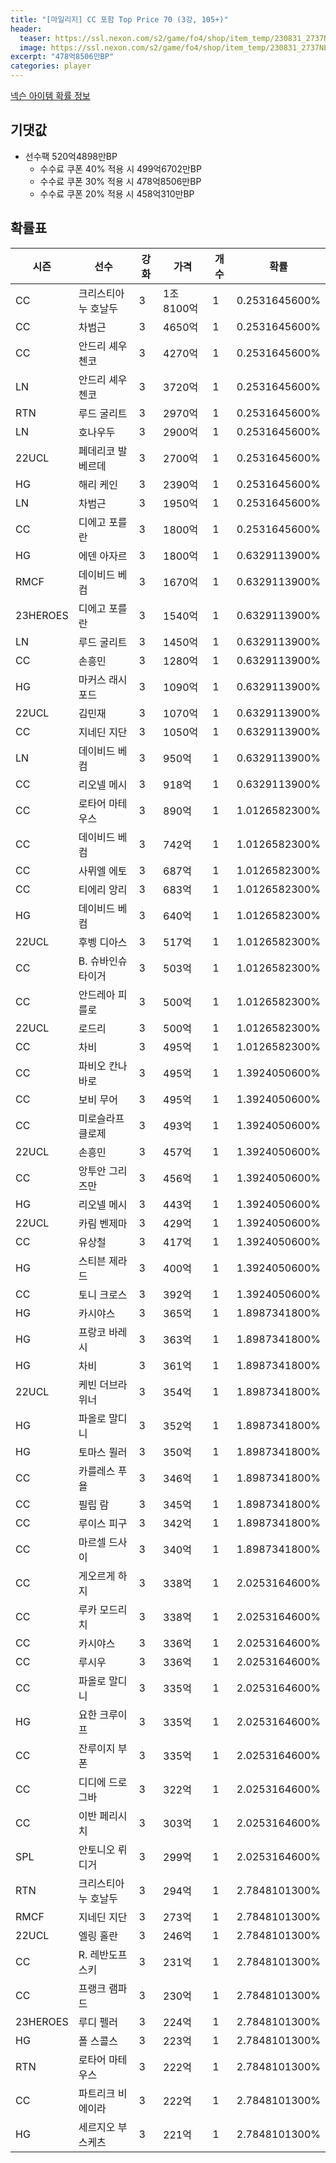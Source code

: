 ```yaml
---
title: "[마일리지] CC 포함 Top Price 70 (3강, 105+)"
header:
  teaser: https://ssl.nexon.com/s2/game/fo4/shop/item_temp/230831_2737NE39PA12/200237005.png
  image: https://ssl.nexon.com/s2/game/fo4/shop/item_temp/230831_2737NE39PA12/200237005.png
excerpt: "478억8506만BP"
categories: player
---
```

[넥슨 아이템 확률 정보](http://iteminfo.nexon.com/probability/fo4?sn=7209)

## 기댓값
- 선수팩 520억4898만BP
  - 수수료 쿠폰 40% 적용 시 499억6702만BP
  - 수수료 쿠폰 30% 적용 시 478억8506만BP
  - 수수료 쿠폰 20% 적용 시 458억310만BP


## 확률표

|시즌|선수|강화|가격|개수|확률|
|---|---|---|---|---|---|
|CC|크리스티아누 호날두|3|1조8100억|1|0.2531645600%|
|CC|차범근|3|4650억|1|0.2531645600%|
|CC|안드리 셰우첸코|3|4270억|1|0.2531645600%|
|LN|안드리 셰우첸코|3|3720억|1|0.2531645600%|
|RTN|루드 굴리트|3|2970억|1|0.2531645600%|
|LN|호나우두|3|2900억|1|0.2531645600%|
|22UCL|페데리코 발베르데|3|2700억|1|0.2531645600%|
|HG|해리 케인|3|2390억|1|0.2531645600%|
|LN|차범근|3|1950억|1|0.2531645600%|
|CC|디에고 포를란|3|1800억|1|0.2531645600%|
|HG|에덴 아자르|3|1800억|1|0.6329113900%|
|RMCF|데이비드 베컴|3|1670억|1|0.6329113900%|
|23HEROES|디에고 포를란|3|1540억|1|0.6329113900%|
|LN|루드 굴리트|3|1450억|1|0.6329113900%|
|CC|손흥민|3|1280억|1|0.6329113900%|
|HG|마커스 래시포드|3|1090억|1|0.6329113900%|
|22UCL|김민재|3|1070억|1|0.6329113900%|
|CC|지네딘 지단|3|1050억|1|0.6329113900%|
|LN|데이비드 베컴|3|950억|1|0.6329113900%|
|CC|리오넬 메시|3|918억|1|0.6329113900%|
|CC|로타어 마테우스|3|890억|1|1.0126582300%|
|CC|데이비드 베컴|3|742억|1|1.0126582300%|
|CC|사뮈엘 에토|3|687억|1|1.0126582300%|
|CC|티에리 앙리|3|683억|1|1.0126582300%|
|HG|데이비드 베컴|3|640억|1|1.0126582300%|
|22UCL|후벵 디아스|3|517억|1|1.0126582300%|
|CC|B. 슈바인슈타이거|3|503억|1|1.0126582300%|
|CC|안드레아 피를로|3|500억|1|1.0126582300%|
|22UCL|로드리|3|500억|1|1.0126582300%|
|CC|차비|3|495억|1|1.0126582300%|
|CC|파비오 칸나바로|3|495억|1|1.3924050600%|
|CC|보비 무어|3|495억|1|1.3924050600%|
|CC|미로슬라프 클로제|3|493억|1|1.3924050600%|
|22UCL|손흥민|3|457억|1|1.3924050600%|
|CC|앙투안 그리즈만|3|456억|1|1.3924050600%|
|HG|리오넬 메시|3|443억|1|1.3924050600%|
|22UCL|카림 벤제마|3|429억|1|1.3924050600%|
|CC|유상철|3|417억|1|1.3924050600%|
|HG|스티븐 제라드|3|400억|1|1.3924050600%|
|CC|토니 크로스|3|392억|1|1.3924050600%|
|HG|카시야스|3|365억|1|1.8987341800%|
|HG|프랑코 바레시|3|363억|1|1.8987341800%|
|HG|차비|3|361억|1|1.8987341800%|
|22UCL|케빈 더브라위너|3|354억|1|1.8987341800%|
|HG|파올로 말디니|3|352억|1|1.8987341800%|
|HG|토마스 뮐러|3|350억|1|1.8987341800%|
|CC|카를레스 푸욜|3|346억|1|1.8987341800%|
|CC|필립 람|3|345억|1|1.8987341800%|
|CC|루이스 피구|3|342억|1|1.8987341800%|
|CC|마르셀 드사이|3|340억|1|1.8987341800%|
|CC|게오르게 하지|3|338억|1|2.0253164600%|
|CC|루카 모드리치|3|338억|1|2.0253164600%|
|CC|카시야스|3|336억|1|2.0253164600%|
|CC|루시우|3|336억|1|2.0253164600%|
|CC|파올로 말디니|3|335억|1|2.0253164600%|
|HG|요한 크루이프|3|335억|1|2.0253164600%|
|CC|잔루이지 부폰|3|335억|1|2.0253164600%|
|CC|디디에 드로그바|3|322억|1|2.0253164600%|
|CC|이반 페리시치|3|303억|1|2.0253164600%|
|SPL|안토니오 뤼디거|3|299억|1|2.0253164600%|
|RTN|크리스티아누 호날두|3|294억|1|2.7848101300%|
|RMCF|지네딘 지단|3|273억|1|2.7848101300%|
|22UCL|엘링 홀란|3|246억|1|2.7848101300%|
|CC|R. 레반도프스키|3|231억|1|2.7848101300%|
|CC|프랭크 램파드|3|230억|1|2.7848101300%|
|23HEROES|루디 펠러|3|224억|1|2.7848101300%|
|HG|폴 스콜스|3|223억|1|2.7848101300%|
|RTN|로타어 마테우스|3|222억|1|2.7848101300%|
|CC|파트리크 비에이라|3|222억|1|2.7848101300%|
|HG|세르지오 부스케츠|3|221억|1|2.7848101300%|
